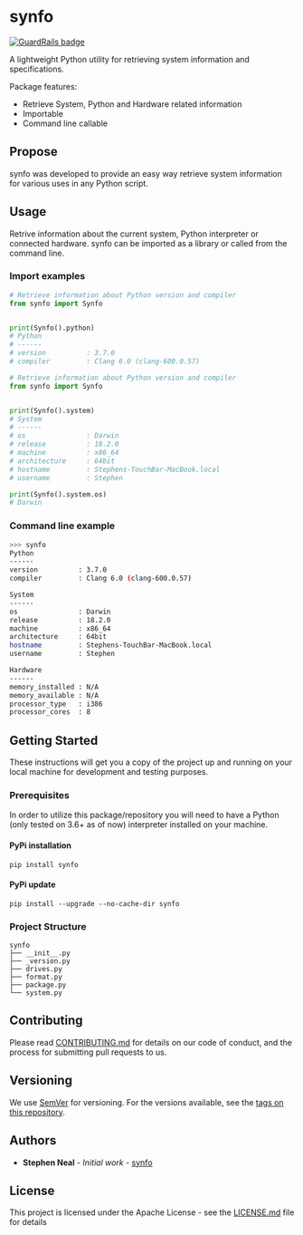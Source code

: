 # synfo

[![GuardRails badge](https://badges.production.guardrails.io/mrstephenneal/envinfo.svg)](https://www.guardrails.io)

A lightweight Python utility for retrieving system information and specifications.

Package features:

* Retrieve System, Python and Hardware related information
* Importable
* Command line callable

## Propose
synfo was developed to provide an easy way retrieve system information for various uses in any Python script.  

## Usage
Retrive information about the current system, Python interpreter or connected hardware.  synfo can be imported as a library or called from the command line.


### Import examples
```python
# Retrieve information about Python version and compiler
from synfo import Synfo


print(Synfo().python)
# Python
# ------
# version          : 3.7.0
# compiler         : Clang 6.0 (clang-600.0.57)
```

```python
# Retrieve information about Python version and compiler
from synfo import Synfo


print(Synfo().system)
# System
# ------
# os               : Darwin
# release          : 18.2.0
# machine          : x86_64
# architecture     : 64bit
# hostname         : Stephens-TouchBar-MacBook.local
# username         : Stephen

print(Synfo().system.os)
# Darwin

```
### Command line example
```bash
>>> synfo
Python
------
version          : 3.7.0
compiler         : Clang 6.0 (clang-600.0.57)

System
------
os               : Darwin
release          : 18.2.0
machine          : x86_64
architecture     : 64bit
hostname         : Stephens-TouchBar-MacBook.local
username         : Stephen

Hardware
------
memory_installed : N/A
memory_available : N/A
processor_type   : i386
processor_cores  : 8

```

## Getting Started

These instructions will get you a copy of the project up and running on your local machine for development and testing purposes.

### Prerequisites

In order to utilize this package/repository you will need to have a Python (only tested on 3.6+ as of now) interpreter installed on your machine.

#### PyPi installation
```
pip install synfo
```

#### PyPi update
```
pip install --upgrade --no-cache-dir synfo
```

### Project Structure

```
synfo
├── __init__.py
├── _version.py
├── drives.py
├── format.py
├── package.py
└── system.py

```

## Contributing

Please read [CONTRIBUTING.md](https://github.com/mrstephenneal/synfo/CONTRIBUTING.md) for details on our code of 
conduct, and the process for submitting pull requests to us.

## Versioning

We use [SemVer](http://semver.org/) for versioning. For the versions available, see the [tags on this repository](https://github.com/mrstephenneal/synfo). 

## Authors

* **Stephen Neal** - *Initial work* - [synfo](https://github.com/mrstephenneal)

## License

This project is licensed under the Apache License - see the [LICENSE.md](LICENSE.md) file for details
